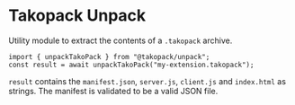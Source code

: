 # Takopack Unpack

Utility module to extract the contents of a `.takopack` archive.

```
import { unpackTakoPack } from "@takopack/unpack";
const result = await unpackTakoPack("my-extension.takopack");
```

`result` contains the `manifest.json`, `server.js`, `client.js` and `index.html`
as strings. The manifest is validated to be a valid JSON file.
